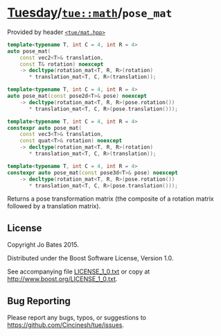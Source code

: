 [Tuesday](../../../README.md)/[`tue::math`](../../namespaces/tue/math.md)/`pose_mat`
====================================================================================
Provided by header [`<tue/mat.hpp>`](../../headers/mat.md)

```c++
template<typename T, int C = 4, int R = 4>
auto pose_mat(
    const vec2<T>& translation,
    const T& rotation) noexcept
    -> decltype(rotation_mat<T, R, R>(rotation)
       * translation_mat<T, C, R>(translation));

template<typename T, int C = 4, int R = 4>
auto pose_mat(const pose2d<T>& pose) noexcept
    -> decltype(rotation_mat<T, R, R>(pose.rotation())
       * translation_mat<T, C, R>(pose.translation()));

template<typename T, int C = 4, int R = 4>
constexpr auto pose_mat(
    const vec3<T>& translation,
    const quat<T>& rotation) noexcept
    -> decltype(rotation_mat<T, R, R>(rotation)
       * translation_mat<T, C, R>(translation));

template<typename T, int C = 4, int R = 4>
constexpr auto pose_mat(const pose3d<T>& pose) noexcept
    -> decltype(rotation_mat<T, R, R>(pose.rotation())
       * translation_mat<T, C, R>(pose.translation()));
```

Returns a pose transformation matrix (the composite of a rotation matrix
followed by a translation matrix).

License
-------
Copyright Jo Bates 2015.

Distributed under the Boost Software License, Version 1.0.

See accompanying file [LICENSE_1_0.txt](../../../LICENSE_1_0.txt) or copy at
http://www.boost.org/LICENSE_1_0.txt.

Bug Reporting
-------------
Please report any bugs, typos, or suggestions to
https://github.com/Cincinesh/tue/issues.
